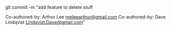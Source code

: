 git commit -m "add feature to delete stuff

Co-authored-by: Arthur Lee <meleearthur@gmail.com>
Co-authored-by: Dave Lindqvist <Lindqvist.Dave@gmail.com>"
